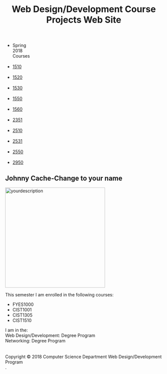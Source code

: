 <!DOCTYPE html>
<html lang="en">
<head>
<title>Change to your title</title>
<meta charset="utf-8">
<link rel="stylesheet" href="mainwebstyles.css">
<meta name="robots" content="noindex, no follow, noarchive" />
<meta name="author" content="add yournamehere" />
</head>
<body>
<div id="wrapper">
<header>
  <h1>Web Design/Development Course Projects Web Site
    </h1>
</header>
<nav>
<ul>
  <li>Spring<br>2018<br>Courses</li><br>
  <li><a href="1510/index.html">1510</a></li><br>
  <li><a href="1520/index.html">1520</a></li><br>
  <li><a href="1530/index.html">1530</a></li><br>
  <li><a href="1550/index.html">1550</a></li><br>
  <li><a href="1560/index.html">1560</a></li><br>
  <li><a href="2351/index.html">2351</a></li><br>
  <li><a href="2510/index.html">2510</a></li><br>
  <li><a href="2531/index.html">2531</a></li><br>
  <li><a href="2550/index.html">2550</a></li><br>
  <li><a href="2950/index.html">2950</a></li>
</ul>
</nav>
<main>
<h2>Johnny Cache-Change to your name</h2>
<img src="yourphoto.jpg" alt="yourdescription" width="320">
<p><span class="resort">This semester I am enrolled in the following courses:</p>
<ul>
  <li>FYES1000</li>
  <li>CIST1001</li>
  <li>CIST1305</li>
  <li>CIST1510</li>
</ul>
  <div class="clear">I am in the:<br>
        Web Design/Development: Degree Program<br>
        Networking: Degree Program
  <br>
  <br>
  <br>
  </div>
</main>
<footer>Copyright © 2018 Computer Science Department Web Design/Development Program<br>
</footer>
</div>
</body>
</html>
.
